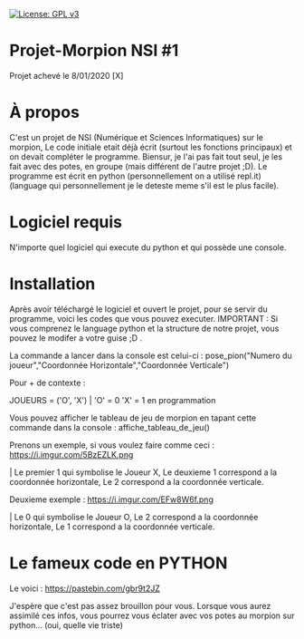 [![License: GPL v3](https://img.shields.io/badge/License-GPLv3-blue.svg)](https://www.gnu.org/licenses/gpl-3.0)

# Projet-Morpion NSI #1

Projet achevé le 8/01/2020 [X]

# À propos

C'est un projet de NSI (Numérique et Sciences Informatiques) sur le morpion, Le code initiale etait déjà écrit (surtout les fonctions principaux) et on devait compléter le programme. Biensur, je l'ai pas fait tout seul, je les fait avec des potes, en groupe (mais différent de l'autre projet ;D). Le programme est écrit en python (personnellement on a utilisé repl.it) (language qui personnellement je le deteste meme s'il est le plus facile).

# Logiciel requis

N'importe quel logiciel qui execute du python et qui possède une console.

# Installation

Après avoir téléchargé le logiciel et ouvert le projet, pour se servir du programme, voici les codes que vous pouvez executer. IMPORTANT : Si vous comprenez le language python et la structure de notre projet, vous pouvez le modifer a votre guise ;D .

La commande a lancer dans la console est celui-ci : pose_pion("Numero du joueur","Coordonnée Horizontale","Coordonnée Verticale")

Pour + de contexte :

JOUEURS = ('O', 'X') | 'O' = 0 'X' = 1 en programmation

Vous pouvez afficher le tableau de jeu de morpion en tapant cette commande dans la console : affiche_tableau_de_jeu()

Prenons un exemple, si vous voulez faire comme ceci : https://i.imgur.com/5BzEZLK.png

| Le premier 1 qui symbolise le Joueur X, Le deuxieme 1 correspond a la coordonnée horizontale, Le 2 correspond a la coordonnée verticale.

Deuxieme exemple : https://i.imgur.com/EFw8W6f.png

| Le 0 qui symbolise le Joueur O, Le 2 correspond a la coordonnée horizontale, Le 1 correspond a la coordonnée verticale.

# Le fameux code en PYTHON

Le voici : https://pastebin.com/gbr9t2JZ

J'espère que c'est pas assez brouillon pour vous.
Lorsque vous aurez assimilé ces infos, vous pourrez vous éclater avec vos potes au morpion sur python... (oui, quelle vie triste)

